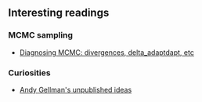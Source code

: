 ## Interesting readings




### MCMC sampling 

<ul>
<li><a href="Stan: https://mc-stan.org/docs/reference-manual/mcmc.html">Diagnosing MCMC: divergences, delta_adaptdapt, etc</a>
</ul>


### Curiosities

<ul>
<li> <a href='http://www.stat.columbia.edu/~gelman/research/unpublished/'>Andy Gellman's unpublished ideas</a

</ul>



